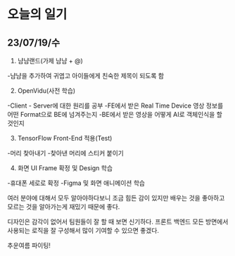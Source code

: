 # 오늘의 일기

## 23/07/19/수

1. 냠냠랜드(가제 냠냠 + @)

-냠냠을 추가하여 귀엽고 아이들에게 친숙한 제목이 되도록 함

2. OpenVidu(사전 학습)

-Client - Server에 대한 원리를 공부
-FE에서 받은 Real Time Device 영상 정보를 어떤 Format으로 BE에 넘겨주는지
-BE에서 받은 영상을 어떻게 AI로 객체인식을 할 것인지

3. TensorFlow Front-End 적용(Test)

-머리 찾아내기
-찾아낸 머리에 스티커 붙이기

4. 화면 UI Frame 확정 및 Design 학습

-휴대폰 세로로 확정
-Figma 및 화면 애니메이션 학습





여러 분야에 대해서 모두 알아야하다보니 조금 힘든 감이 있지만 배우는 것을 좋아하고 모르는 것을 알아가는게 재밌기 때문에 좋다.



디자인은 감각이 없어서 팀원들이 잘 할 때 보면 신기하다. 프론트 백엔드 모든 방면에서 사용되는 로직을 잘 구성해서 많이 기여할 수 있으면 좋겠다.



추운여름 파이팅!


